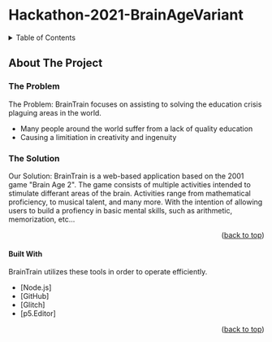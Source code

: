 # Hackathon-2021-BrainAgeVariant

<!-- TABLE OF CONTENTS -->
<details>
  <summary>Table of Contents</summary>
  <ol>
    <li>
      <a href="#about-the-project">About The Project</a>
      <ul>
        <li><a href="#built-with">Built With</a></li>
      </ul>
   <!-- </li>
    <li>
      <a href="#getting-started">Getting Started</a>
      <ul>
        <li><a href="#prerequisites">Prerequisites</a></li>
        <li><a href="#installation">Installation</a></li>
      </ul>
    </li>
    <li><a href="#usage">Usage</a></li>
    <li><a href="#roadmap">Roadmap</a></li>
    <li><a href="#contributing">Contributing</a></li>
    <li><a href="#license">License</a></li>
    <li><a href="#contact">Contact</a></li>
    <li><a href="#acknowledgments">Acknowledgments</a></li>-->
  </ol>
</details>



<!-- ABOUT THE PROJECT -->
## About The Project

### The Problem
The Problem: BrainTrain focuses on assisting to solving the education crisis plaguing areas in the world. 
* Many people around the world suffer from a lack of quality education
* Causing a limitiation in creativity and ingenuity

### The Solution
Our Solution:
BrainTrain is a web-based application based on the 2001 game "Brain Age 2". The game consists of multiple activities intended to stimulate differant areas of the brain. Activities range from mathematical proficiency, to musical talent, and many more. With the intention of allowing users to build a profiency in basic mental skills, such as arithmetic, memorization, etc...  

<p align="right">(<a href="#top">back to top</a>)</p>

#### Built With

BrainTrain utilizes these tools in order to operate efficiently.

* [Node.js]
* [GitHub]
* [Glitch]
* [p5.Editor]

<p align="right">(<a href="#top">back to top</a>)</p>

</html>
